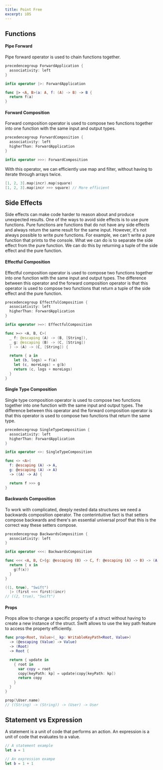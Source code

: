 ```yaml
---
title: Point Free
excerpt: iOS
---
```


## Functions

#### Pipe Forward

Pipe forward operator is used to chain functions together.

```swift
precedencegroup ForwardApplication {
  associativity: left
}

infix operator |>: ForwardApplication

func |> <A, B>(a: A, f: (A) -> B) -> B {
  return f(a)
}
```

#### Forward Composition

Forward composition operator is used to compose two functions together into one function with the same input and output types.

```swift
precedencegroup ForwardComposition {
  associativity: left
  higherThan: ForwardApplication
}

infix operator >>>: ForwardComposition
```

With this operator, we can efficiently use map and filter, without having to iterate through arrays twice.

```swift
[1, 2, 3].map(incr).map(square)
[1, 2, 3].map(incr >>> square) // More efficient
```

## Side Effects

Side effects can make code harder to reason about and produce unexpected results. One of the ways to avoid side effects is to use pure functions. Pure functions are functions that do not have any side effects and always return the same result for the same input. However, it's not always possible to write pure functions. For example, we can't write a pure function that prints to the console. What we can do is to separate the side effect from the pure function. We can do this by returning a tuple of the side effect and the pure function.

#### Effectful Composition

Effectful composition operator is used to compose two functions together into one function with the same input and output types. The difference between this operator and the forward composition operator is that this operator is used to compose two functions that return a tuple of the side effect and the pure function.

```swift
precedencegroup EffectfulComposition {
  associativity: left
  higherThan: ForwardApplication
}

infix operator >=>: EffectfulComposition

func >=> <A, B, C>(
  _ f: @escaping (A) -> (B, [String]),
  _ g: @escaping (B) -> (C, [String])
  ) -> (A) -> (C, [String]) {

  return { a in
    let (b, logs) = f(a)
    let (c, moreLogs) = g(b)
    return (c, logs + moreLogs)
  }
}
```

#### Single Type Composition

Single type composition operator is used to compose two functions together into one function with the same input and output types. The difference between this operator and the forward composition operator is that this operator is used to compose two functions that return the same type.

```swift
precedencegroup SingleTypeComposition {
  associativity: left
  higherThan: ForwardApplication
}

infix operator <>: SingleTypeComposition

func <> <A>(
  f: @escaping (A) -> A,
  g: @escaping (A) -> A)
  -> ((A) -> A) {

  return f >>> g
}
```

#### Backwards Composition

To work with complicated, deeply nested data structures we need a backwards composition operator. The conterintuitive fact is that setters compose backwards and there's an essential universal proof that this is the correct way these setters compose.


```swift
precedencegroup BackwardsComposition {
  associativity: left
}

infix operator <<<: BackwardsComposition

func <<< <A, B, C>(g: @escaping (B) -> C, f: @escaping (A) -> B) -> (A) -> C {
  return { x in
    g(f(x))
  }
}
```

```swift
((1, true), "Swift")
  |> (first <<< first)(incr)
// ((2, true), "Swift")
```

#### Props

Props allow to change a specific property of a struct without having to create a new instance of the struct. Swift allows to use the key path feature to access the property efficiently.

```swift
func prop<Root, Value>(_ kp: WritableKeyPath<Root, Value>)
  -> (@escaping (Value) -> Value)
  -> (Root)
  -> Root {

  return { update in
    { root in
      var copy = root
      copy[keyPath: kp] = update(copy[keyPath: kp])
      return copy
    }
  }
}
```

```swift
prop(\User.name)
// ((String) -> (String)) -> (User) -> User
```

## Statement vs Expression

A statement is a unit of code that performs an action. An expression is a unit of code that evaluates to a value.

```swift
// A statement example
let a = 1

// An expression exampe
let b = 1 + 1
```